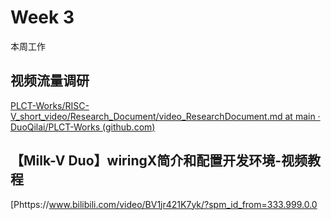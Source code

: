# Week 3

本周工作

## 视频流量调研

[PLCT-Works/RISC-V_short_video/Research_Document/video_ResearchDocument.md at main · DuoQilai/PLCT-Works (github.com)](https://github.com/DuoQilai/PLCT-Works/blob/main/RISC-V_short_video/Research_Document/video_ResearchDocument.md)

## 【Milk-V Duo】wiringX简介和配置开发环境-视频教程

[Phttps://www.bilibili.com/video/BV1jr421K7yk/?spm_id_from=333.999.0.0